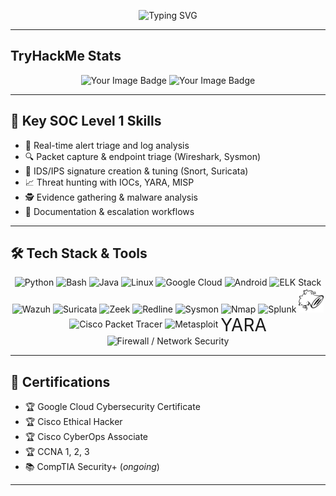 <!-- ====== DYNAMIC BANNER ====== -->
<p align="center">
  <img src="https://readme-typing-svg.herokuapp.com/?lines=Hi%2C+I%E2%80%99m+Bilal+Azam;IT+Graduate+%40+VAMK;Security+Operations+%7C+Network+Security+%7C+Cloud+Security;Focused+on+real-world+threats.+Skilled+in+turning+logs+into+decisions.&center=true&width=800&height=60&duration=3000&pause=1000" alt="Typing SVG">
</p>

---

##  TryHackMe Stats
<p align="center">
  <img src="https://tryhackme-badges.s3.amazonaws.com/bilalz05.png" alt="Your Image Badge" />
  <img src="https://tryhackme-badges.s3.amazonaws.com/bilalz05.png" alt="Your Image Badge" />

  


</p>
<p align="center">


---

## 🧠 Key SOC Level 1 Skills
- 🧩 Real-time alert triage and log analysis  
- 🔍 Packet capture & endpoint triage (Wireshark, Sysmon)  
- 🧪 IDS/IPS signature creation & tuning (Snort, Suricata)  
- 📈 Threat hunting with IOCs, YARA, MISP  
- 🕵️ Evidence gathering & malware analysis  
- 🧾 Documentation & escalation workflows  

---

## 🛠️ Tech Stack & Tools

<p align="center">
  <img src="https://cdn.jsdelivr.net/gh/devicons/devicon/icons/python/python-original.svg" title="Python" height="40"/>
  <img src="https://cdn.jsdelivr.net/gh/devicons/devicon/icons/bash/bash-original.svg" title="Bash" height="40"/>
  <img src="https://cdn.jsdelivr.net/gh/devicons/devicon/icons/java/java-original.svg" title="Java" height="40"/>
  <img src="https://cdn.jsdelivr.net/gh/devicons/devicon/icons/linux/linux-original.svg" title="Linux" height="40"/>
  <img src="https://cdn.jsdelivr.net/gh/devicons/devicon/icons/googlecloud/googlecloud-original.svg" title="Google Cloud" height="40"/>
  <img src="https://cdn.jsdelivr.net/gh/devicons/devicon/icons/android/android-original.svg" title="Android" height="40"/>
  <img src="https://cdn.jsdelivr.net/gh/devicons/devicon/icons/elasticsearch/elasticsearch-original.svg" title="ELK Stack" height="40"/>
  
  <img src="https://img.shields.io/badge/Wazuh-blue?logo=wazuh&logoColor=white" title="Wazuh" height="40"/>
  <img src="https://img.shields.io/badge/Suricata-orange?logo=suricata&logoColor=white" title="Suricata" height="40"/>
  <img src="https://img.shields.io/badge/Zeek-black?logo=zeek&logoColor=white" title="Zeek" height="40"/>
  <img src="https://img.shields.io/badge/Redline-red?logo=redhat&logoColor=white" title="Redline" height="40"/>
  <img src="https://img.shields.io/badge/Sysmon-gray?logo=microsoft&logoColor=white" title="Sysmon" height="40"/>
  <img src="https://img.shields.io/badge/Nmap-blue?logo=nmap&logoColor=white" title="Nmap" height="40"/>

  <img src="https://raw.githubusercontent.com/simple-icons/simple-icons/master/icons/splunk.svg" title="Splunk" height="40"/>
  

  <img src="https://raw.githubusercontent.com/simple-icons/simple-icons/master/icons/snort.svg" title="Snort" height="40"/>
  <img src="https://raw.githubusercontent.com/simple-icons/simple-icons/master/icons/cisco.svg" title="Cisco Packet Tracer" height="40"/> 
  <img src="https://raw.githubusercontent.com/simple-icons/simple-icons/master/icons/metasploit.svg" title="Metasploit" height="40"/>
  <span title="YARA Rules" style="font-size: 2em; vertical-align: middle;">YARA</span>
  <img src="https://raw.githubusercontent.com/simple-icons/simple-icons/master/icons/fortinet.svg" title="Firewall / Network Security" height="40"/>


---

## 📜 Certifications
- 🏆 Google Cloud Cybersecurity Certificate  
- 🏆 Cisco Ethical Hacker  
- 🏆 Cisco CyberOps Associate  
- 🏆 CCNA 1, 2, 3  
- 📚 CompTIA Security+ (*ongoing*)  


---

